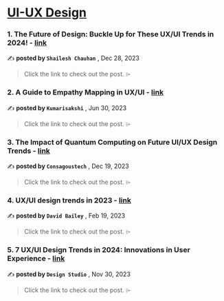 
<h1><a href=https://medium.com/tag/ui-ux-design-trends/recommended target="_blank" rel="noopener noreferrer">UI-UX Design</a></h1>
<h3>1. The Future of Design: Buckle Up for These UX/UI Trends in 2024! - <a href=https://medium.com/@shailesh.7890/the-future-of-design-buckle-up-for-these-ux-ui-trends-in-2024-a9d5dfef12c5?source=tag_recommended_feed---------0-84----------ui_ux_design_trends----------7ecdf6c3_f808_4c63_9dd2_ab504391ef1d------- target="_blank" rel="noopener noreferrer">link</a></h3>

✍️ **posted by `Shailesh Chauhan`** <date> , Dec 28, 2023</date>

<blockquote>Click the link to check out the post. ⌲</blockquote>

<h3>2. A Guide to Empathy Mapping in UX/UI - <a href=https://medium.com/@kumarisakshi9595/a-guide-to-empathy-mapping-in-ux-ui-7eeae0570ebe?source=tag_recommended_feed---------1-85----------ui_ux_design_trends----------7ecdf6c3_f808_4c63_9dd2_ab504391ef1d------- target="_blank" rel="noopener noreferrer">link</a></h3>

✍️ **posted by `Kumarisakshi`** <date> , Jun 30, 2023</date>

<blockquote>Click the link to check out the post. ⌲</blockquote>

<h3>3. The Impact of Quantum Computing on Future UI/UX Design Trends - <a href=https://medium.com/@itsconsagous/the-impact-of-quantum-computing-on-future-ui-ux-design-trends-dbaf7694a38d?source=tag_recommended_feed---------2-84----------ui_ux_design_trends----------7ecdf6c3_f808_4c63_9dd2_ab504391ef1d------- target="_blank" rel="noopener noreferrer">link</a></h3>

✍️ **posted by `Consagoustech`** <date> , Dec 19, 2023</date>

<blockquote>Click the link to check out the post. ⌲</blockquote>

<h3>4. UX/UI design trends in 2023 - <a href=https://medium.com/magnetic/ux-ui-design-trends-in-2023-efdc94ea0fb7?source=tag_recommended_feed---------3-85----------ui_ux_design_trends----------7ecdf6c3_f808_4c63_9dd2_ab504391ef1d------- target="_blank" rel="noopener noreferrer">link</a></h3>

✍️ **posted by `David Bailey`** <date> , Feb 19, 2023</date>

<blockquote>Click the link to check out the post. ⌲</blockquote>

<h3>5. 7 UX/UI Design Trends in 2024: Innovations in User Experience - <a href=https://medium.com/ux-planet/7-ux-ui-design-trends-in-2023-innovations-in-user-experience-236e7b104f05?source=tag_recommended_feed---------4-84----------ui_ux_design_trends----------7ecdf6c3_f808_4c63_9dd2_ab504391ef1d------- target="_blank" rel="noopener noreferrer">link</a></h3>

✍️ **posted by `Design Studio`** <date> , Nov 30, 2023</date>

<blockquote>Click the link to check out the post. ⌲</blockquote>

